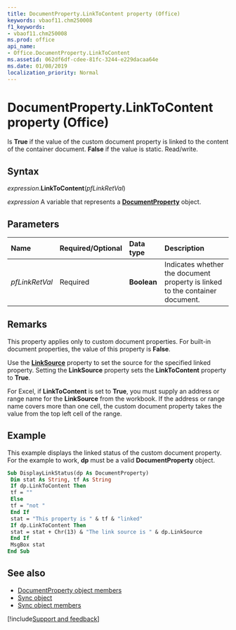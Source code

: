 ```yaml
---
title: DocumentProperty.LinkToContent property (Office)
keywords: vbaof11.chm250008
f1_keywords:
- vbaof11.chm250008
ms.prod: office
api_name:
- Office.DocumentProperty.LinkToContent
ms.assetid: 062df6df-cdee-81fc-3244-e229dacaa64e
ms.date: 01/08/2019
localization_priority: Normal
---
```



# DocumentProperty.LinkToContent property (Office)

Is **True** if the value of the custom document property is linked to the content of the container document. **False** if the value is static. Read/write.


## Syntax

_expression_.**LinkToContent**(_pfLinkRetVal_)

_expression_ A variable that represents a **[DocumentProperty](Office.DocumentProperty.md)** object.


## Parameters

|Name|Required/Optional|Data type|Description|
|:-----|:-----|:-----|:-----|
| _pfLinkRetVal_|Required|**Boolean**|Indicates whether the document property is linked to the container document.|

## Remarks

This property applies only to custom document properties. For built-in document properties, the value of this property is **False**.

Use the **[LinkSource](office.documentproperty.linksource.md)** property to set the source for the specified linked property. Setting the **LinkSource** property sets the **LinkToContent** property to **True**.

For Excel, if **LinkToContent** is set to **True**, you must supply an address or range name for the **LinkSource** from the workbook. If the address or range name covers more than one cell, the custom document property takes the value from the top left cell of the range.


## Example

This example displays the linked status of the custom document property. For the example to work, **dp** must be a valid **DocumentProperty** object.


```vb
Sub DisplayLinkStatus(dp As DocumentProperty) 
 Dim stat As String, tf As String 
 If dp.LinkToContent Then 
 tf = "" 
 Else 
 tf = "not " 
 End If 
 stat = "This property is " & tf & "linked" 
 If dp.LinkToContent Then 
 stat = stat + Chr(13) & "The link source is " & dp.LinkSource 
 End If 
 MsgBox stat 
End Sub
```


## See also

- [DocumentProperty object members](overview/library-reference/documentproperty-members-office.md)
- [Sync object](Office.Sync.md)
- [Sync object members](overview/Library-Reference/sync-members-office.md)

[!include[Support and feedback](~/includes/feedback-boilerplate.md)]